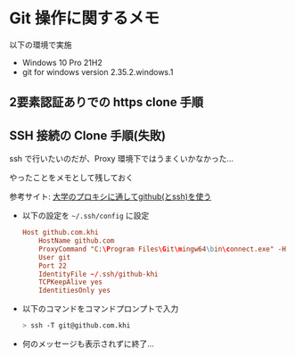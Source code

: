# Git 操作に関するメモ

以下の環境で実施

* Windows 10 Pro 21H2
* git for windows version 2.35.2.windows.1

## 2要素認証ありでの https clone 手順

## SSH 接続の Clone 手順(失敗)

ssh で行いたいのだが、Proxy 環境下ではうまくいかなかった...

やったことをメモとして残しておく

参考サイト: [大学のプロキシに通してgithub(とssh)を使う](https://qwerty.hateblo.jp/entry/2018/07/07/171205)

* 以下の設定を `~/.ssh/config` に設定

  ```conf
  Host github.com.khi
      HostName github.com
      ProxyCommand "C:\Program Files\Git\mingw64\bin\connect.exe" -H <proxy user>@<proxy url>:<port> %h %p
      User git
      Port 22
      IdentityFile ~/.ssh/github-khi
      TCPKeepAlive yes
      IdentitiesOnly yes
  ```

* 以下のコマンドをコマンドプロンプトで入力

  ```sh
  > ssh -T git@github.com.khi
  ```
  
* 何のメッセージも表示されずに終了...
